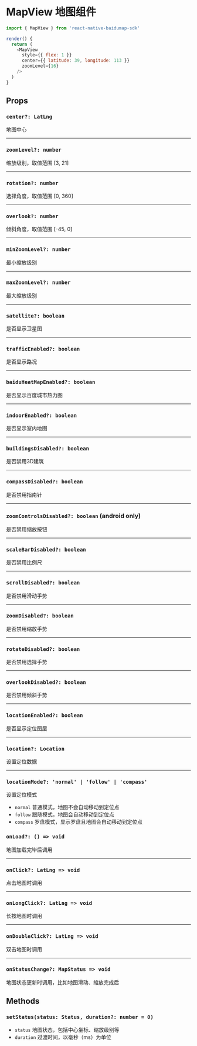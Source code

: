 # MapView 地图组件

```javascript
import { MapView } from 'react-native-baidumap-sdk'

render() {
  return (
    <MapView
      style={{ flex: 1 }}
      center={{ latitude: 39, longitude: 113 }}
      zoomLevel={16}
    />
  )
}
```

## Props

### `center?: LatLng`
地图中心

---

### `zoomLevel?: number`
缩放级别，取值范围 [3, 21]

---

### `rotation?: number`
选择角度，取值范围 [0, 360]

---

### `overlook?: number`
倾斜角度，取值范围 [-45, 0]

---

### `minZoomLevel?: number`
最小缩放级别

---

### `maxZoomLevel?: number`
最大缩放级别

---

### `satellite?: boolean`
是否显示卫星图

---

### `trafficEnabled?: boolean`
是否显示路况

---

### `baiduHeatMapEnabled?: boolean`
是否显示百度城市热力图

---

### `indoorEnabled?: boolean`
是否显示室内地图

---

### `buildingsDisabled?: boolean`
是否禁用3D建筑

---

### `compassDisabled?: boolean`
是否禁用指南针

---

### `zoomControlsDisabled?: boolean` (android only)
是否禁用缩放按钮

---

### `scaleBarDisabled?: boolean`
是否禁用比例尺

---

### `scrollDisabled?: boolean`
是否禁用滑动手势

---

### `zoomDisabled?: boolean`
是否禁用缩放手势

---

### `rotateDisabled?: boolean`
是否禁用选择手势

---

### `overlookDisabled?: boolean`
是否禁用倾斜手势

---

### `locationEnabled?: boolean`
是否显示定位图层

---

### `location?: Location`
设置定位数据

---

### `locationMode?: 'normal' | 'follow' | 'compass'`
设置定位模式

- `normal` 普通模式，地图不会自动移动到定位点
- `follow` 跟随模式，地图会自动移动到定位点
- `compass` 罗盘模式，显示罗盘且地图会自动移动到定位点

### `onLoad?: () => void`
地图加载完毕后调用

---

### `onClick?: LatLng => void`
点击地图时调用

---

### `onLongClick?: LatLng => void`
长按地图时调用

---

### `onDoubleClick?: LatLng => void`
双击地图时调用

---

### `onStatusChange?: MapStatus => void`
地图状态更新时调用，比如地图滑动、缩放完成后

## Methods

### `setStatus(status: Status, duration?: number = 0)`
- `status` 地图状态，包括中心坐标、缩放级别等
- `duration` 过渡时间，以毫秒（ms）为单位
